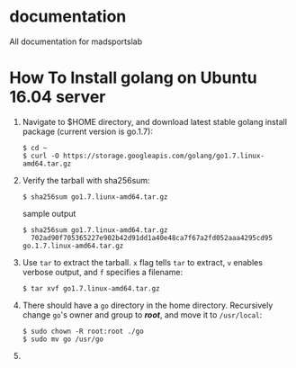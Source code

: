 # documentation
All documentation for madsportslab


# How To Install golang on Ubuntu 16.04 server

1. Navigate to $HOME directory, and download latest stable golang install package (current version is go.1.7):

   ```
   $ cd ~
   $ curl -O https://storage.googleapis.com/golang/go1.7.linux-amd64.tar.gz
   ```
   
2. Verify the tarball with sha256sum: 

   ```
   $ sha256sum go1.7.liunx-amd64.tar.gz
   ```
   sample output 
   
   ```
   $ sha256sum go1.7.linux-amd64.tar.gz
     702ad90f705365227e902b42d91dd1a40e48ca7f67a2fd052aaa4295cd95 go.1.7.linux-amd64.tar.gz
   ```
 
3. Use ```tar``` to extract the tarball.  ```x``` flag tells ```tar``` to extract, ```v``` enables verbose output, and ```f``` specifies a filename:

   ```
   $ tar xvf go1.7.linux-amd64.tar.gz
   ```
   
4. There should have a ```go``` directory in the home directory.  Recursively change ```go```'s owner and group to ***root***, and move it to ```/usr/local```:
   
   ```
   $ sudo chown -R root:root ./go
   $ sudo mv go /usr/go
   ```
  
5. 
